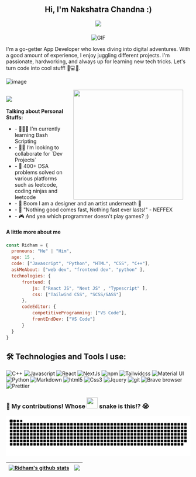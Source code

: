 <h2 align="center">Hi, I'm Nakshatra Chandna :) </h2>
<p align="center">
  <a align="center" href="https://github.com/DenverCoder1/readme-typing-svg"><img src="https://readme-typing-svg.herokuapp.com?&font=IBM+Plex+Sans&color=F72EE2&size=25&lines=Welcome+to+my+GitHub+Profile!;I'm+a+developer" /></a>
</p>

<p align="center">
<img align="middle" alt="GIF" src="https://i.pinimg.com/originals/63/88/d5/6388d58d9b3f314f8ab22fe2e3598b8c.gif"/>
</p>
<p>
I'm a go-getter App Developer who loves diving into digital adventures. With a good amount of experience, I enjoy juggling different projects. I'm passionate, hardworking, and always up for learning new tech tricks. Let's turn code into cool stuff! 📱💻🚀.
</p>
<p align="center">
 
![image](https://user-images.githubusercontent.com/61057666/169029838-74df663d-2e62-4d77-bdff-b43f7d63f00f.png)

</p>

<img align="right" width="300" height="300" style="margin:0px 20px" src="https://iili.io/J08w4je.gif" >
<br>
  <a align='center' href="https://visitcount.itsvg.in">
  <img src="https://visitcount.itsvg.in/api?id=morpheus-30&label=Profile%20Views&color=12&pretty=true" />
</a>
  
**Talking about Personal Stuffs:**
<ul>
  <li>- 👨🏻‍💻 I’m currently learning Bash Scripting</li>
  <li>- 🤝🏻 I’m looking to collaborate for `Dev Projects`</li>
  <li>- 🤔 400+ DSA problems solved on various platforms such as leetcode, coding ninjas and leetcode</li>
  <li>- 🎨 Boom I am a designer and an artist underneath 🥷</li>
  <li>- 💬 "Nothing good comes fast, Nothing fast ever lasts!" - NEFFEX </li>
  <li>- 🎮 And yea which programmer doesn't play games? ;) </li>
</ul>


#### A little more about me
```javascript
const Ridham = {
  pronouns: "He" | "Him",
  age: 15 ,
  code: ["Javascript", "Python", "HTML", "CSS", "C++"],
  askMeAbout: ["web dev", "frontend dev", "python" ],
  technologies: {
      frontend: {
          js: ["React JS", "Next JS" , "Typescript" ],
          css: ["Tailwind CSS", "SCSS/SASS"]
      },
      codeEditor: {
          competitiveProgramming: ["VS Code"],
          frontEndDev: ["VS Code"]
      }
  }
}
```

## 🛠️ Technologies and Tools I use:

<p>
<img alt="C++" src="https://img.shields.io/badge/C%2B%2B-00599C?style=for-the-badge&logo=c%2B%2B&logoColor=white" height="25px"/>
<img alt="Javascript" src="https://img.shields.io/badge/JavaScript-323330?style=for-the-badge&logo=javascript&logoColor=F7DF1E"  height="25px"/>
<img alt="React" src="https://img.shields.io/badge/React-20232A?style=for-the-badge&logo=react&logoColor=61DAFB" height="25px"/>
<img alt="NextJs" src="https://img.shields.io/badge/Next-black?style=for-the-badge&logo=next.js&logoColor=white" height="25px"/>
<img alt="npm" src="https://img.shields.io/badge/NPM-%23000000.svg?style=for-the-badge&logo=npm&logoColor=white" height="25px"/>
<img alt="Tailwidcss" src="https://img.shields.io/badge/Tailwind_CSS-38B2AC?style=for-the-badge&logo=tailwind-css&logoColor=white" height="25px"/>
<img alt="Material UI" src="https://img.shields.io/badge/Material--UI-0081CB?style=for-the-badge&logo=material-ui&logoColor=white" height="25px"/>
<img alt="Python" src="https://img.shields.io/badge/Python-14354C?style=for-the-badge&logo=python&logoColor=white" height="25px"/>
<img alt="Markdown" src="https://img.shields.io/badge/Markdown-000000?style=for-the-badge&logo=markdown&logoColor=white"  height="25px"/>
<img alt="html5" src="https://img.shields.io/badge/HTML5-E34F26?style=for-the-badge&logo=html5&logoColor=white" height="25px"/>
<img alt="Css3" src="https://img.shields.io/badge/CSS3-1572B6?style=for-the-badge&logo=css3&logoColor=white" height="25px"/>
<img alt="Jquery" src="https://img.shields.io/badge/jquery-%230769AD.svg?style=for-the-badge&logo=jquery&logoColor=white" height="25px"/>
<img alt="git" src="https://img.shields.io/badge/-Git-F05032?style=flat-square&logo=git&logoColor=white" height="25px"/>
<img alt="Brave browser" src="https://img.shields.io/badge/-Brave_Browser-FB542B?style=flat-square&logo=brave&logoColor=white" height="25px"/>
<img alt="Prettier" src="https://img.shields.io/badge/-Prettier-F7B93E?style=flat-square&logo=prettier&logoColor=white" height="25px"/>
 
 
### 🚀 My contributions! Whose <img src= "https://c.tenor.com/BczFoyx41WoAAAAj/swallowed-the-mighty-ones.gif" width= "30" height= "30"> snake is this!? 😭
![Contribution grid snake animation](https://raw.githubusercontent.com/platane/snk/output/github-contribution-grid-snake-dark.svg)


  | <a href="https://github.com/anuraghazra/github-readme-stats"><img align="center" src="https://github-readme-stats.vercel.app/api?username=RidhamRj&show_icons=true&include_all_commits=true&theme=buefy&hide_border=true" alt="Ridham's github stats" /></a> | <a href="https://github.com/anuraghazra/github-readme-stats"><img align="center" src="https://github-readme-stats.vercel.app/api/top-langs/?username=RidhamRj&layout=compact&theme=buefy&hide_border=true" /></a> |
| ------------- | ------------- |

